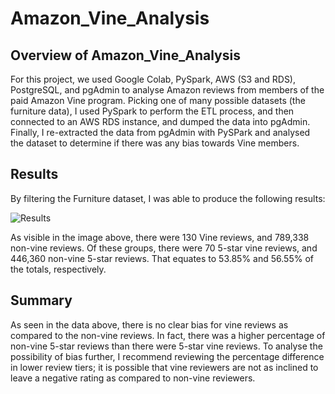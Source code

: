 # Amazon_Vine_Analysis

## Overview of Amazon_Vine_Analysis
For this project, we used Google Colab, PySpark, AWS (S3 and RDS), PostgreSQL, and pgAdmin to analyse Amazon reviews from members of the paid Amazon Vine program. Picking one of many possible datasets (the furniture data), I used PySpark to perform the ETL process, and then connected to an AWS RDS instance, and dumped the data into pgAdmin. Finally, I re-extracted the data from pgAdmin with PySPark and analysed the dataset to determine if there was any bias towards Vine members.

## Results
By filtering the Furniture dataset, I was able to produce the following results:

![Results](https://user-images.githubusercontent.com/106599446/190832395-5568b9d5-4eb6-4936-a4ac-43ba58ba3521.png)

As visible in the image above, there were 130 Vine reviews, and 789,338 non-vine reviews. Of these groups, there were 70 5-star vine reviews, and 446,360 non-vine 5-star reviews. That equates to 53.85% and 56.55% of the totals, respectively. 

## Summary
As seen in the data above, there is no clear bias for vine reviews as compared to the non-vine reviews. In fact, there was a higher percentage of non-vine 5-star reviews than there were 5-star vine reviews. To analyse the possibility of bias further, I recommend reviewing the percentage difference in lower review tiers; it is possible that vine reviewers are not as inclined to leave a negative rating as compared to non-vine reviewers.
